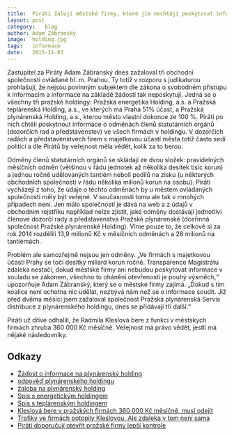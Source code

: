```yaml
---
title:	Piráti žalují městské firmy, které jim nechtějí poskytovat informace
layout:	post
category:	blog
author:	Adam Zábranský
image:	holding.jpg
tags:	informace
date:	2015-11-03
---
```


Zastupitel za Piráty Adam Zábranský dnes zažaloval tři obchodní společnosti ovládané hl. m. Prahou. Ty totiž v rozporu s judikaturou prohlašují, že nejsou povinným subjektem dle zákona o svobodném přístupu k informacím a informace na základě žádostí tak neposkytují. Jedná se o všechny tři pražské holdingy: Pražská energetika Holding, a.s. a Pražská teplárenská Holding, a.s., ve kterých má Praha 51% účast, a Pražská plynárenská Holding, a.s., kterou město vlastní dokonce ze 100 %. Piráti po nich chtěli poskytnout informace o odměnách členů statutárních orgánů (dozorčích rad a představenstev) ve všech firmách v holdingu. V dozorčích radách a představenstvech firem s majetkovou účastí města totiž často sedí politici a dle Pirátů by veřejnost měla vědět, kolik za to berou.

Odměny členů statutárních orgánů se skládají ze dvou složek: pravidelných měsíčních odměn (většinou v řádu jednotek až několika desítek tisíc korun) a jednou ročně udělovaných tantiém neboli podílů na zisku (u některých obchodních společností v řádu několika milionů korun na osobu). Piráti vycházejí z toho, že údaje o těchto odměnách by u městem ovládaných společností měly být veřejné. V současnosti tomu ale tak v mnohých případech není. Jen málo společností je dává na web a z údajů v obchodním rejstříku například nelze zjistit, jaké odměny dostávají jednotliví členové dozorčí rady a představenstva Pražské plynárenské (dceřinná společnost Pražské plynárenské Holding). Víme pouze to, že celkově si za rok 2014 rozdělili 13,9 milionů Kč v měsíčních odměnách a 28 milionů na tantiémách.

Problém ale samozřejmě nejsou jen odměny. „Ve firmách s majetkovou účastí Prahy se točí desítky miliard korun ročně. Transparence Magistrátu zdaleka nestačí, dokud městské firmy ani nebudou poskytovat informace v souladu se zákonem, všechno to ohánění otevřeností je pouhý výsměch,“ upozorňuje Adam Zábranský, který se o městské firmy zajímá. „Dokud s tím koalice není ochotna nic udělat, nezbývá nám než se o informace soudit. Již před dvěma měsíci jsem zažaloval společnost Pražská plynárenská Servis distribuce z plynárenského holdingu, dnes se přidávají tři další.“

Piráti už dříve odhalili, že Radmila Kleslová bere z funkcí v městských firmách zhruba 360 000 Kč měsíčně. Veřejnost má právo vědět, jestli má nějaké následovníky.

Odkazy
-------------
- [Žádost o informace na plynárenský holding](https://github.com/pirati-cz/KlubPraha/blob/master/spisy/2015/123-odmeny-v-plynarenskem-holdingu/1-zadost/main.pdf)
- [odpověď plynárenského holdingu](https://github.com/pirati-cz/KlubPraha/blob/master/spisy/2015/123-odmeny-v-plynarenskem-holdingu/3-odpoved/odpoved.pdf)
- [žaloba na plynárenský holding](https://github.com/pirati-cz/KlubPraha/raw/master/spisy/2015/123-odmeny-v-plynarenskem-holdingu/4-zaloba/zaloba%20PPH.odt)
- [Spis s energetickým holdingem](https://github.com/pirati-cz/KlubPraha/tree/master/spisy/2015/122-odmeny-v-energetickem-holdingu)
- [Spis s teplárenským holdingem](https://github.com/pirati-cz/KlubPraha/tree/master/spisy/2015/124-odmeny-v-teplarenskem-holdingu)
- [Kleslová bere v pražských firmách 360 000 Kč měsíčně, musí odejít](https://praha.pirati.cz/kleslova-musi-pryc.html)
- [Trafiky ve firmách potopily Kleslovou. Ale zdaleka v tom není sama](http://neovlivni.cz/trafiky-ve-firmach-potopily-kleslovou-ale-zdaleka-v-tom-neni-sama/)
- [Piráti doporučují otevřít pražské firmy lepší kontrole](https://praha.pirati.cz/podnety-k-otevreni-firem.html)

